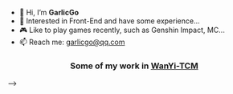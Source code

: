 - 👋 Hi, I’m **GarlicGo**
- 👀 Interested in Front-End and have some experience...
- 🎮 Like to play games recently, such as Genshin Impact, MC...
- 📫 Reach me: garlicgo@qq.com

<div align="center">
  <h3>
  
  Some of my work in [WanYi-TCM](https://github.com/WanYi-TCM)
  
  </h3>
</div>

<!-- | [万义中医小程序](./images/wyzy-qrcode.png) | [东营中医药网](https://www.dyzyxh.cn) | [万义中医学校官网](https://www.dyzyxh.cn/wyzyschool) |
| :----: | :----: | :----: |
| ![万义中医小程序码](http://img.garlicgo.com/GitHub/WanYi-TCM/wyzy-home.jpg) | ![东营中医药网](http://img.garlicgo.com/GitHub/WanYi-TCM/dyzyyw-home.png) | ![万义中医学校官网](http://img.garlicgo.com/GitHub/WanYi-TCM/wyzyschool-home.png) |
| 一款中医常见病辅助诊断小程序 | 东营市中医协会官方网站 | 万义中医学校官方网站 |

<!-- | 系统架构 | 回春平台 | 灵犀平台 |
| :----: | :----: | :----: |
| ![系统架构](http://img.garlicgo.com/GitHub/WanYi-TCM/wyzy_architecture.png) | ![回春平台](http://img.garlicgo.com/GitHub/WanYi-TCM/wyzy_huichun.png) | ![灵犀平台](http://img.garlicgo.com/GitHub/WanYi-TCM/wyzy_lingxi2.png) |
| 系统总体设计 | 通用化中医智能辨证系统(ISRS) | 数字医疗物料库 | -->
 -->
